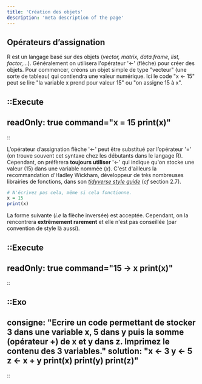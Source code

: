 ```yaml
---
title: 'Création des objets'
description: 'meta description of the page'
---
```


## Opérateurs d’assignation

R est un langage basé sur des objets (*vector, matrix, data.frame, list, factor,*...). Généralement on utilisera l'opérateur '<-' (flèche) pour créer des objets. Pour commencer, créons un objet simple de type "vecteur" (une sorte de tableau) qui contiendra une valeur numérique. Ici le code "x <- 15" peut se lire "la variable x prend pour valeur 15" ou "on assigne 15 à x".

::Execute
---
readOnly: true
command="x = 15
print(x)"
---
::

L’opérateur d’assignation flèche '<-' peut être substitué par l’opérateur '=' (on trouve souvent cet syntaxe chez les débutants dans le langage R). Cependant, on préfèrera **toujours utiliser** '<-' qui indique qu'on stocke une valeur ($15$) dans une variable nommée $(x)$. C'est d'ailleurs la recommandation d'Hadley Wickham, développeur de très nombreuses librairies de fonctions, dans son [*tidyverse style guide*](https://style.tidyverse.org/) (*cf* section 2.7).

```r
# N'écrivez pas cela, même si cela fonctionne.
x = 15
print(x)
```

La forme suivante (*i.e* la flèche inversée) est acceptée. Cependant, on la rencontrera **extrêmement rarement** et elle n'est pas conseillée (par convention de style là aussi).

::Execute
---
readOnly: true
command="15 -> x
print(x)"
---
::

::Exo
---
consigne: "Ecrire un code permettant de stocker 3 dans une variable x, 5 dans y puis la somme (opérateur $+$) de x et y dans z. Imprimez le contenu des 3 variables."
solution: "x <- 3
y <- 5
z <- x + y
print(x)
print(y)
print(z)"
---
::